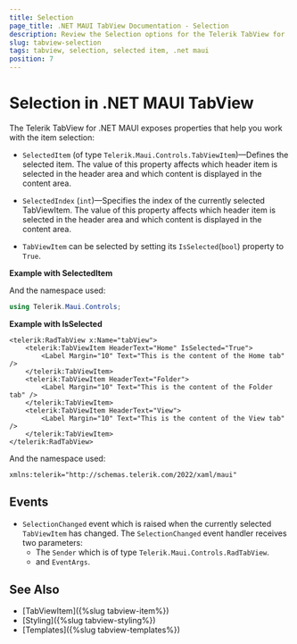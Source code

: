 ```yaml
---
title: Selection
page_title: .NET MAUI TabView Documentation - Selection
description: Review the Selection options for the Telerik TabView for .NET MAUI control.
slug: tabview-selection
tags: tabview, selection, selected item, .net maui
position: 7
---
```


# Selection in .NET MAUI TabView

The Telerik TabView for .NET MAUI exposes properties that help you work with the item selection: 

* `SelectedItem` (of type `Telerik.Maui.Controls.TabViewItem`)&mdash;Defines the selected item. The value of this property affects which header item is selected in the header area and which content is displayed in the content area.
* `SelectedIndex` (`int`)&mdash;Specifies the index of the currently selected TabViewItem. The value of this property affects which header item is selected in the header area and which content is displayed in the content area.

* `TabViewItem` can be selected by setting its `IsSelected`(`bool`) property to `True`.

**Example with SelectedItem**

<snippet id='tabview-features-selection-csharp'/>

And the namespace used:

```C#
using Telerik.Maui.Controls;
```

**Example with IsSelected**

```XAML
<telerik:RadTabView x:Name="tabView">
    <telerik:TabViewItem HeaderText="Home" IsSelected="True">
        <Label Margin="10" Text="This is the content of the Home tab" />
    </telerik:TabViewItem>
    <telerik:TabViewItem HeaderText="Folder">
        <Label Margin="10" Text="This is the content of the Folder tab" />
    </telerik:TabViewItem>
    <telerik:TabViewItem HeaderText="View">
        <Label Margin="10" Text="This is the content of the View tab" />
    </telerik:TabViewItem>
</telerik:RadTabView>
```

And the namespace used:

```XAML
xmlns:telerik="http://schemas.telerik.com/2022/xaml/maui" 
```

## Events

* `SelectionChanged` event which is raised when the currently selected `TabViewItem` has changed. The `SelectionChanged` event handler receives two parameters: 
	* The `Sender` which is of type `Telerik.Maui.Controls.RadTabView`.
	* and `EventArgs`.

## See Also

- [TabViewItem]({%slug tabview-item%})
- [Styling]({%slug tabview-styling%})
- [Templates]({%slug tabview-templates%})